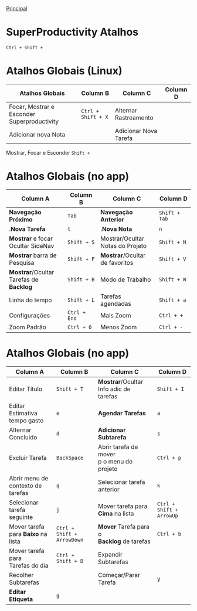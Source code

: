 [Principal](../README.md)

# SuperProductivity Atalhos

`Ctrl + Shift + `


# Atalhos Globais (Linux)
Atalhos Globais                                 | Column B                  | Column C              | Column D
---------                                       |----------                 | ----------            | ----------    
Focar, Mostrar e Esconder Superproductivity     |`Ctrl + Shift + X`         |Alternar Rastreamento  |
Adicionar nova Nota                             |                           |Adicionar Nova Tarefa  |


Mostrar, Focar e Esconder
`Shift + `




# Atalhos Globais (no app)
Column A                                        | Column B      | Column C                              | Column D
---------                                       |----------     | ----------                            | ----------    
**Navegação Próximo**                           | `Tab`         |**Navegação Anterior**                 | `Shift + Tab`
.**Nova Tarefa**                                | `t`           |.**Nova Nota**                         | `n`
**Mostrar** e focar<br>Ocultar SideNav          | `Shift + S`   | Mostrar/Ocultar <br> Notas do Projeto | `Shift + N`         
**Mostrar** barra de<br> Pesquisa               | `Shift + F`   | **Mostrar**/Ocultar <br> de favoritos | `Shift + V` 
**Mostrar**/Ocultar <br> Tarefas de **Backlog** | `Shift + B`   | Modo de Trabalho                      | `Shift + W`                           
Linha do tempo                                  | `Shift + L`   | Tarefas agendadas                     | `Shift + a`                                                                   
Configurações                                   | `Ctrl + End`  | Mais Zoom                             | `Ctrl + +`
Zoom Padrão                                     | `Ctrl + 0`    | Menos Zoom                            | `Ctrl + -`
 



# Atalhos Globais (no app)
Column A                                | Column B                  | Column C                                           | Column D
---------                               |----------                 | ----------                                         | ----------    
Editar Título                           | `Shift + T`               | **Mostrar**/Ocultar <br>Info adic de tarefas       | `Shift + I` 
Editar Estimativa<br> tempo gasto       | `e`                       | **Agendar Tarefas**                                | `a`    
Alternar Concluido                      | `d`                       | **Adicionar Subtarefa**                            | `s`    
Excluir Tarefa                          | `BackSpace`               | Abrir tarefa de mover<br>p o menu do projeto       | `Ctrl + p`  
Abrir menu de <br>contexto de tarefas   | `q`                       | Selecionar tarefa anterior                         | `k`
Selecionar tarefa seguinte              | `j`                       | Mover tarefa para **Cima** na lista                | `Ctrl + Shift + ArrowUp`                         
Mover tarefa para **Baixo** na lista    | `Ctrl + Shift + ArrowDown`| **Mover** Tarefa para o<br> **Backlog** de tarefas | `Ctrl + b`   
Mover tarefa para <br> Tarefas do dia   | `Ctrl + Shift + D`        | Expandir Subtarefas                                | 
Recolher Subtarefas                     |                           |Começar/Parar <br> Tarefa                           | y  
**Editar Etiqueta**                     | `g`                       

            



